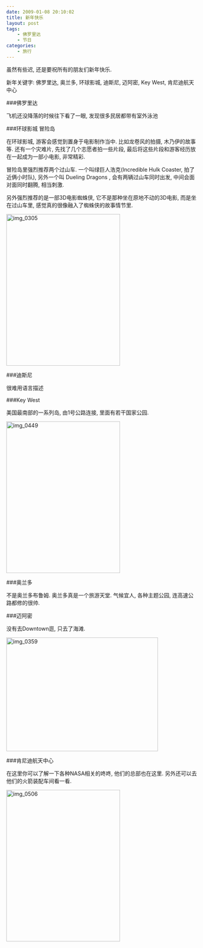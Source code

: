 ```yaml
---
date: 2009-01-08 20:10:02
title: 新年快乐
layout: post
tags:
    - 佛罗里达
    - 节日
categories:
    - 旅行
---
```

虽然有些迟, 还是要祝所有的朋友们新年快乐.

新年关键字: 佛罗里达, 奥兰多, 环球影城, 迪斯尼, 迈阿密, Key West, 肯尼迪航天中心

###佛罗里达

飞机还没降落的时候往下看了一眼, 发现很多民居都带有室外泳池

###环球影城 冒险岛

在环球影城, 游客会感觉到置身于电影制作当中. 比如龙卷风的拍摄, 木乃伊的故事等. 还有一个灾难片, 先找了几个志愿者拍一些片段, 最后将这些片段和游客经历放在一起成为一部小电影, 非常精彩.

冒险岛里强烈推荐两个过山车. 一个叫绿巨人浩克(Incredible Hulk Coaster, 拍了近俩小时队), 另外一个叫 Dueling Dragons , 会有两辆过山车同时出发, 中间会面对面同时翻腾, 相当刺激.

另外强烈推荐的是一部3D电影蜘蛛侠, 它不是那种坐在原地不动的3D电影, 而是坐在过山车里, 感觉真的很像融入了蜘蛛侠的故事情节里.

<a href="http://pic.ztpala.com/wp-content/uploads/2009/01/img_0305.jpg"><img class="aligncenter size-medium wp-image-1674" title="img_0305" src="http://pic.ztpala.com/wp-content/uploads/2009/01/img_0305.jpg?w=300" alt="img_0305" width="300" height="400" /></a>

###迪斯尼

很难用语言描述

###Key West

美国最南部的一系列岛, 由1号公路连接, 里面有若干国家公园.

<a href="http://pic.ztpala.com/wp-content/uploads/2009/01/img_0449.jpg"><img class="aligncenter size-medium wp-image-1670" title="img_0449" src="http://pic.ztpala.com/wp-content/uploads/2009/01/img_0449.jpg?w=300" alt="img_0449" width="300" height="400" /></a>

###奥兰多

不是奥兰多布鲁姆. 奥兰多真是一个旅游天堂. 气候宜人, 各种主题公园, 连高速公路都修的很帅.

###迈阿密

没有去Downtown逛, 只去了海滩.

<a href="http://pic.ztpala.com/wp-content/uploads/2009/01/img_0359.jpg"><img class="aligncenter size-medium wp-image-1675" title="img_0359" src="http://pic.ztpala.com/wp-content/uploads/2009/01/img_0359.jpg?w=400" alt="img_0359" width="400" height="300" /></a>

###肯尼迪航天中心

在这里你可以了解一下各种NASA相关的咚咚, 他们的总部也在这里. 另外还可以去他们的火箭装配车间看一看.

<a href="http://pic.ztpala.com/wp-content/uploads/2009/01/img_0506.jpg"><img class="aligncenter size-medium wp-image-1672" title="img_0506" src="http://pic.ztpala.com/wp-content/uploads/2009/01/img_0506.jpg?w=300" alt="img_0506" width="300" height="400" /></a>

